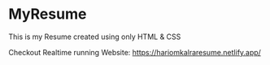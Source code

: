 # MyResume
 This is my Resume created using only HTML & CSS

 Checkout Realtime running Website: https://hariomkalraresume.netlify.app/
